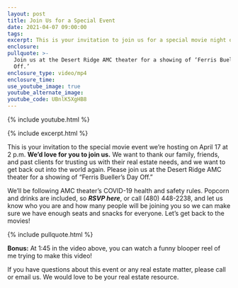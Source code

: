 ```yaml
---
layout: post
title: Join Us for a Special Event
date: 2021-04-07 09:00:00
tags:
excerpt: This is your invitation to join us for a special movie night on April 17!
enclosure:
pullquote: >-
  Join us at the Desert Ridge AMC theater for a showing of ‘Ferris Bueller’s Day
  Off.’
enclosure_type: video/mp4
enclosure_time:
use_youtube_image: true
youtube_alternate_image:
youtube_code: UBnlK5XgHB8
---
```

{% include youtube.html %}

{% include excerpt.html %}

This is your invitation to the special movie event we’re hosting on April 17 at 2 p.m. **We’d love for you to join us.** We want to thank our family, friends, and past clients for trusting us with their real estate needs, and we want to get back out into the world again. Please join us at the Desert Ridge AMC theater for a showing of “Ferris Bueller’s Day Off.”&nbsp;

We’ll be following AMC theater’s COVID-19 health and safety rules. Popcorn and drinks are included, so ***RSVP here***, or call (480) 448-2238, and let us know who you are and how many people will be joining you so we can make sure we have enough seats and snacks for everyone. Let’s get back to the movies\!

{% include pullquote.html %}

**Bonus:** At 1:45 in the video above, you can watch a funny blooper reel of me trying to make this video\!&nbsp;

If you have questions about this event or any real estate matter, please call or email us. We would love to be your real estate resource.
